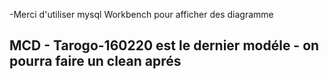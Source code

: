 -Merci d'utiliser mysql Workbench pour afficher des diagramme

MCD - Tarogo-160220 est le dernier modéle - on pourra faire un clean aprés
------------------
